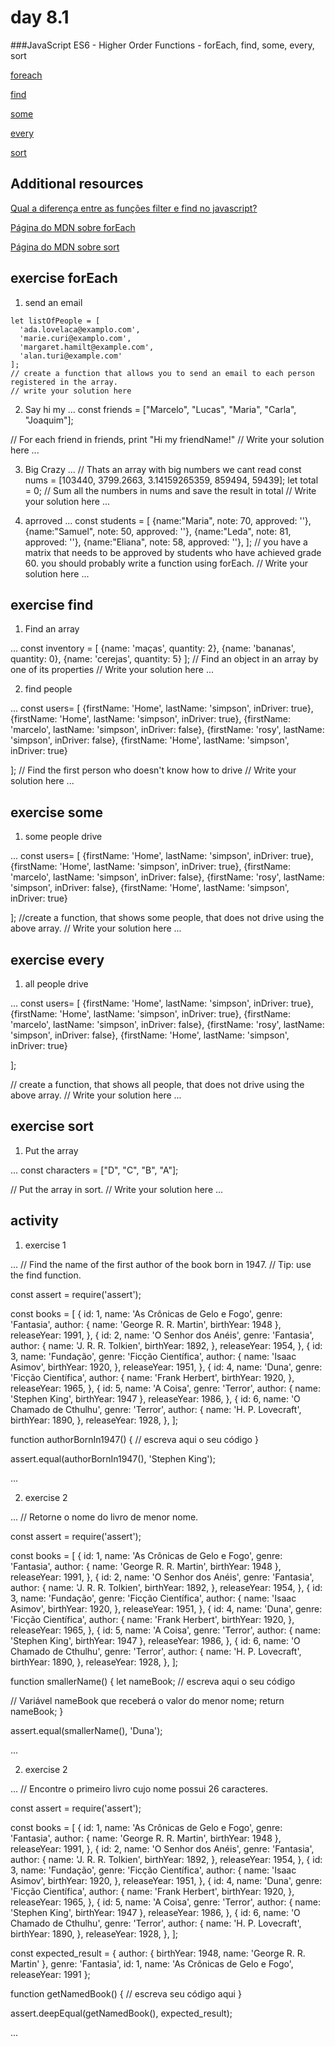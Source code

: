 # day 8.1
###JavaScript ES6 - Higher Order Functions - forEach, find, some, every, sort

[foreach](https://www.w3schools.com/jsref/jsref_foreach.asp)

[find](https://www.w3schools.com/jsref/jsref_find.asp)

[some](https://developer.cdn.mozilla.net/pt-BR/docs/Web/JavaScript/Reference/Global_Objects/Array/some)

[every](https://developer.cdn.mozilla.net/pt-BR/docs/Web/JavaScript/Reference/Global_Objects/Array/every)

[sort](https://developer.cdn.mozilla.net/pt-BR/docs/Web/JavaScript/Reference/Global_Objects/Array/sort)

## Additional resources

[Qual a diferença entre as funções filter e find no javascript?](https://www.youtube.com/watch?v=_vLlU-a8-MA)

[Página do MDN sobre forEach](https://developer.cdn.mozilla.net/pt-BR/docs/Web/JavaScript/Reference/Global_Objects/Array/forEach)

[Página do MDN sobre sort](https://developer.mozilla.org/pt-BR/docs/Web/JavaScript/Reference/Global_Objects/Array/sort)

## exercise forEach
1. send an email
```
let listOfPeople = [
  'ada.lovelaca@examplo.com',
  'marie.curi@examplo.com',
  'margaret.hamilt@example.com',
  'alan.turi@example.com'
];
// create a function that allows you to send an email to each person registered in the array.
// write your solution here
```

2. Say hi my
...
const friends = ["Marcelo", "Lucas", "Maria", "Carla", "Joaquim"];

// For each friend in friends, print "Hi my friendName!"
// Write your solution here
...

3. Big Crazy
...
// Thats an array with big numbers we cant read 
const nums = [103440, 3799.2663, 3.14159265359, 859494, 59439];
let total = 0;
// Sum all the numbers in nums and save the result in total
// Write your solution here
...

4. aprroved
...
const students = [
    {name:"Maria", note: 70, approved: ''},
    {name:"Samuel", note: 50, approved: ''},
    {name:"Leda", note: 81, approved: ''},
    {name:"Eliana", note: 58, approved: ''},
];
// you have a matrix that needs to be approved by students who have achieved grade 60. you should probably write a function using forEach.
// Write your solution here
...

 ## exercise find

 1. Find an array

 ...
const inventory = [
    {name: 'maças', quantity: 2},
    {name: 'bananas', quantity: 0},
    {name: 'cerejas', quantity: 5}
];
// Find an object in an array by one of its properties
// Write your solution here
 ...

2. find people

...
const users= [
    {firstName: 'Home', lastName: 'simpson', inDriver: true},
    {firstName: 'Home', lastName: 'simpson', inDriver: true},
    {firstName: 'marcelo', lastName: 'simpson', inDriver: false},
    {firstName: 'rosy', lastName: 'simpson', inDriver: false},
    {firstName: 'Home', lastName: 'simpson', inDriver: true}
    
];
// Find the first person who doesn't know how to drive
// Write your solution here
...
 ## exercise some

 1. some people drive

...
const users= [
    {firstName: 'Home', lastName: 'simpson', inDriver: true},
    {firstName: 'Home', lastName: 'simpson', inDriver: true},
    {firstName: 'marcelo', lastName: 'simpson', inDriver: false},
    {firstName: 'rosy', lastName: 'simpson', inDriver: false},
    {firstName: 'Home', lastName: 'simpson', inDriver: true}
    
];
//create a function, that shows some people, that does not drive using the above array.
// Write your solution here
...

## exercise every

1. all people drive 

...
const users= [
    {firstName: 'Home', lastName: 'simpson', inDriver: true},
    {firstName: 'Home', lastName: 'simpson', inDriver: true},
    {firstName: 'marcelo', lastName: 'simpson', inDriver: false},
    {firstName: 'rosy', lastName: 'simpson', inDriver: false},
    {firstName: 'Home', lastName: 'simpson', inDriver: true}
    
];

// create a function, that shows all people, that does not drive using the above array.
// Write your solution here
...

## exercise sort

1. Put the array

...
const characters = ["D", "C", "B", "A"];

// Put the array in sort.
// Write your solution here
...

## activity

1. exercise 1

...
// Find the name of the first author of the book born in 1947.
// Tip: use the find function.

const assert = require('assert');

const books = [
  {
    id: 1,
    name: 'As Crônicas de Gelo e Fogo',
    genre: 'Fantasia',
    author: {
      name: 'George R. R. Martin',
      birthYear: 1948
    },
    releaseYear: 1991,
  },
  {
    id: 2,
    name: 'O Senhor dos Anéis',
    genre: 'Fantasia',
    author: {
      name: 'J. R. R. Tolkien',
      birthYear: 1892,
    },
    releaseYear: 1954,
  },
  {
    id: 3,
    name: 'Fundação',
    genre: 'Ficção Científica',
    author: {
      name: 'Isaac Asimov',
      birthYear: 1920,
    },
    releaseYear: 1951,
  },
  {
    id: 4,
    name: 'Duna',
    genre: 'Ficção Científica',
    author: {
      name: 'Frank Herbert',
      birthYear: 1920,
    },
    releaseYear: 1965,
  },
  {
    id: 5,
    name: 'A Coisa',
    genre: 'Terror',
    author: {
      name: 'Stephen King',
      birthYear: 1947
    },
    releaseYear: 1986,
  },
  {
    id: 6,
    name: 'O Chamado de Cthulhu',
    genre: 'Terror',
    author: {
      name: 'H. P. Lovecraft',
      birthYear: 1890,
    },
    releaseYear: 1928,
  },
];

function authorBornIn1947() {
  // escreva aqui o seu código
}

assert.equal(authorBornIn1947(), 'Stephen King');

...

2. exercise 2

...
// Retorne o nome do livro de menor nome.

const assert = require('assert');

const books = [
  {
    id: 1,
    name: 'As Crônicas de Gelo e Fogo',
    genre: 'Fantasia',
    author: {
      name: 'George R. R. Martin',
      birthYear: 1948
    },
    releaseYear: 1991,
  },
  {
    id: 2,
    name: 'O Senhor dos Anéis',
    genre: 'Fantasia',
    author: {
      name: 'J. R. R. Tolkien',
      birthYear: 1892,
    },
    releaseYear: 1954,
  },
  {
    id: 3,
    name: 'Fundação',
    genre: 'Ficção Científica',
    author: {
      name: 'Isaac Asimov',
      birthYear: 1920,
    },
    releaseYear: 1951,
  },
  {
    id: 4,
    name: 'Duna',
    genre: 'Ficção Científica',
    author: {
      name: 'Frank Herbert',
      birthYear: 1920,
    },
    releaseYear: 1965,
  },
  {
    id: 5,
    name: 'A Coisa',
    genre: 'Terror',
    author: {
      name: 'Stephen King',
      birthYear: 1947
    },
    releaseYear: 1986,
  },
  {
    id: 6,
    name: 'O Chamado de Cthulhu',
    genre: 'Terror',
    author: {
      name: 'H. P. Lovecraft',
      birthYear: 1890,
    },
    releaseYear: 1928,
  },
];

function smallerName() {
  let nameBook;
  // escreva aqui o seu código

  // Variável nameBook que receberá o valor do menor nome;
  return nameBook;
}

assert.equal(smallerName(), 'Duna');

...

2. exercise 2

...
// Encontre o primeiro livro cujo nome possui 26 caracteres.

const assert = require('assert');

const books = [
  {
    id: 1,
    name: 'As Crônicas de Gelo e Fogo',
    genre: 'Fantasia',
    author: {
      name: 'George R. R. Martin',
      birthYear: 1948
    },
    releaseYear: 1991,
  },
  {
    id: 2,
    name: 'O Senhor dos Anéis',
    genre: 'Fantasia',
    author: {
      name: 'J. R. R. Tolkien',
      birthYear: 1892,
    },
    releaseYear: 1954,
  },
  {
    id: 3,
    name: 'Fundação',
    genre: 'Ficção Científica',
    author: {
      name: 'Isaac Asimov',
      birthYear: 1920,
    },
    releaseYear: 1951,
  },
  {
    id: 4,
    name: 'Duna',
    genre: 'Ficção Científica',
    author: {
      name: 'Frank Herbert',
      birthYear: 1920,
    },
    releaseYear: 1965,
  },
  {
    id: 5,
    name: 'A Coisa',
    genre: 'Terror',
    author: {
      name: 'Stephen King',
      birthYear: 1947
    },
    releaseYear: 1986,
  },
  {
    id: 6,
    name: 'O Chamado de Cthulhu',
    genre: 'Terror',
    author: {
      name: 'H. P. Lovecraft',
      birthYear: 1890,
    },
    releaseYear: 1928,
  },
];

const expected_result = {
  author: {
    birthYear: 1948,
    name: 'George R. R. Martin'
  },
  genre: 'Fantasia',
  id: 1,
  name: 'As Crônicas de Gelo e Fogo',
  releaseYear: 1991
};

function getNamedBook() {
  // escreva seu código aqui
}

assert.deepEqual(getNamedBook(), expected_result);

...